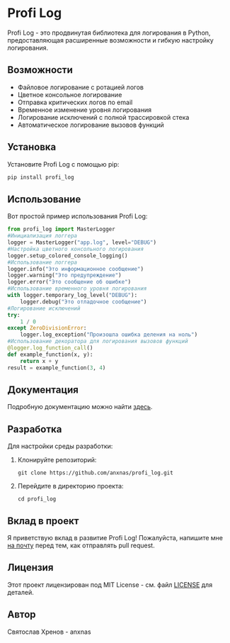 # Profi Log

Profi Log - это продвинутая библиотека для логирования в Python, предоставляющая расширенные возможности и гибкую настройку логирования.

## Возможности

- Файловое логирование с ротацией логов
- Цветное консольное логирование
- Отправка критических логов по email
- Временное изменение уровня логирования
- Логирование исключений с полной трассировкой стека
- Автоматическое логирование вызовов функций

## Установка

Установите Profi Log с помощью pip:

```sh
pip install profi_log
```

## Использование

Вот простой пример использования Profi Log:

```python
from profi_log import MasterLogger
#Инициализация логгера
logger = MasterLogger("app.log", level="DEBUG")
#Настройка цветного консольного логирования
logger.setup_colored_console_logging()
#Использование логгера
logger.info("Это информационное сообщение")
logger.warning("Это предупреждение")
logger.error("Это сообщение об ошибке")
#Использование временного уровня логирования
with logger.temporary_log_level("DEBUG"):
    logger.debug("Это отладочное сообщение")
#Логирование исключений
try:
    1 / 0
except ZeroDivisionError:
    logger.log_exception("Произошла ошибка деления на ноль")
#Использование декоратора для логирования вызовов функций
@logger.log_function_call()
def example_function(x, y):
    return x + y
result = example_function(3, 4)
```

## Документация

Подробную документацию можно найти [здесь](нету).

## Разработка

Для настройки среды разработки:

1. Клонируйте репозиторий:
   ```
   git clone https://github.com/anxnas/profi_log.git
   ```
2. Перейдите в директорию проекта:
   ```
   cd profi_log
   ```

## Вклад в проект

Я приветствую вклад в развитие Profi Log! Пожалуйста, напишите мне [на почту](mailto:slavakhrenov02@gmail.com) перед тем, как отправлять pull request.

## Лицензия

Этот проект лицензирован под MIT License - см. файл [LICENSE](LICENSE) для деталей.

## Автор

Святослав Хренов - anxnas